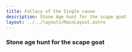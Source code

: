 ```yaml
---
title: Fallacy of the Single cause
description: Stone Age hunt for the scape goat
layout: ../../layouts/MainLayout.astro
---
```


### Stone age hunt for the scape goat


